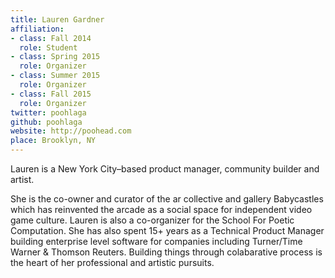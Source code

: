 ```yaml
---
title: Lauren Gardner
affiliation:
- class: Fall 2014
  role: Student
- class: Spring 2015
  role: Organizer
- class: Summer 2015
  role: Organizer
- class: Fall 2015
  role: Organizer
twitter: poohlaga
github: poohlaga
website: http://poohead.com
place: Brooklyn, NY
---
```

Lauren is a New York City–based product manager, community builder and artist.

She is the co-owner and curator of the ar collective and gallery Babycastles which has reinvented the arcade as a social space for independent video game culture. Lauren is also a co-organizer for the School For Poetic Computation. She has also spent 15+ years as a Technical Product Manager building enterprise level software for companies including Turner/Time Warner & Thomson Reuters.
Building things through colabarative process is the heart of her professional and artistic pursuits.
